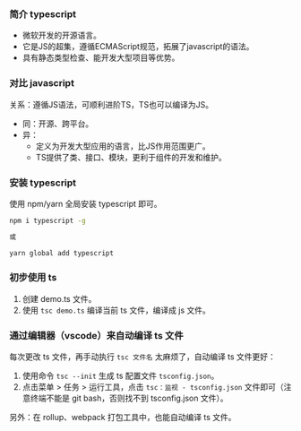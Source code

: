 ### 简介 typescript

- 微软开发的开源语言。
- 它是JS的超集，遵循ECMAScript规范，拓展了javascript的语法。
- 具有静态类型检查、能开发大型项目等优势。

### 对比 javascript

关系：遵循JS语法，可顺利进阶TS，TS也可以编译为JS。

- 同：开源、跨平台。
- 异：
  + 定义为开发大型应用的语言，比JS作用范围更广。
  + TS提供了类、接口、模块，更利于组件的开发和维护。

### 安装 typescript

使用 npm/yarn 全局安装 typescript 即可。

``` bash
npm i typescript -g

或

yarn global add typescript
```

### 初步使用 ts

1. 创建 demo.ts 文件。
2. 使用 `tsc demo.ts` 编译当前 ts 文件，编译成 js 文件。

### 通过编辑器（vscode）来自动编译 ts 文件

每次更改 ts 文件，再手动执行 `tsc 文件名` 太麻烦了，自动编译 ts 文件更好：

1. 使用命令 `tsc --init` 生成 ts 配置文件 `tsconfig.json`。
2. 点击菜单 > 任务 > 运行工具，点击 `tsc：监视 - tsconfig.json` 文件即可（注意终端不能是 git bash，否则找不到 tsconfig.json 文件）。

另外：在 rollup、webpack 打包工具中，也能自动编译 ts 文件。

